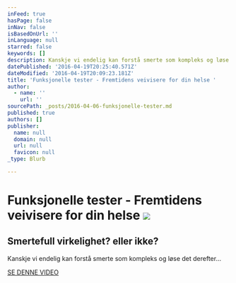 ```yaml
---
inFeed: true
hasPage: false
inNav: false
isBasedOnUrl: ''
inLanguage: null
starred: false
keywords: []
description: Kanskje vi endelig kan forstå smerte som kompleks og løse det derefter...
datePublished: '2016-04-19T20:25:40.571Z'
dateModified: '2016-04-19T20:09:23.181Z'
title: 'Funksjonelle tester - Fremtidens veivisere for din helse '
author:
  - name: ''
    url: ''
sourcePath: _posts/2016-04-06-funksjonelle-tester.md
published: true
authors: []
publisher:
  name: null
  domain: null
  url: null
  favicon: null
_type: Blurb

---
```

# Funksjonelle tester - Fremtidens veivisere for din helse ![](https://s3-us-west-2.amazonaws.com/the-grid-img/p/f91ae76ca3ca2f4d58629a982466eee7c5c35e56.jpg)

## Smertefull virkelighet? eller ikke?

Kanskje vi endelig kan forstå smerte som kompleks og løse det derefter...

[SE DENNE VIDEO][0]

[0]: https://youtu.be/gy5yKbduGkc